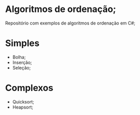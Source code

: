 # Algoritmos de ordenação;

Repositório com exemplos de algoritmos de ordenação em C#;

# Simples

- Bolha;
- Inserção;
- Seleção;

# Complexos

- Quicksort;
- Heapsort;
